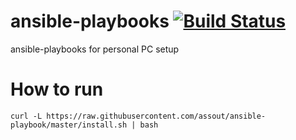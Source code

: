 ansible-playbooks [![Build Status](https://travis-ci.org/assout/ansible-playbooks.svg?branch=master)](https://travis-ci.org/assout/ansible-playbooks)
========
ansible-playbooks for personal PC setup

# How to run

	curl -L https://raw.githubusercontent.com/assout/ansible-playbook/master/install.sh | bash

